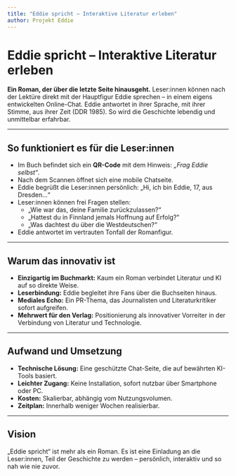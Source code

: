 ```yaml
---
title: "Eddie spricht – Interaktive Literatur erleben"
author: Projekt Eddie
---
```


# Eddie spricht – Interaktive Literatur erleben

**Ein Roman, der über die letzte Seite hinausgeht.**
Leser:innen können nach der Lektüre direkt mit der Hauptfigur Eddie sprechen – in einem eigens entwickelten Online-Chat. Eddie antwortet in ihrer Sprache, mit ihrer Stimme, aus ihrer Zeit (DDR 1985). So wird die Geschichte lebendig und unmittelbar erfahrbar.

---

## So funktioniert es für die Leser:innen

- Im Buch befindet sich ein **QR-Code** mit dem Hinweis: *„Frag Eddie selbst“*.
- Nach dem Scannen öffnet sich eine mobile Chatseite.
- Eddie begrüßt die Leser:innen persönlich: „Hi, ich bin Eddie, 17, aus Dresden…“
- Leser:innen können frei Fragen stellen:
  - „Wie war das, deine Familie zurückzulassen?“
  - „Hattest du in Finnland jemals Hoffnung auf Erfolg?“
  - „Was dachtest du über die Westdeutschen?“
- Eddie antwortet im vertrauten Tonfall der Romanfigur.

---

## Warum das innovativ ist

- **Einzigartig im Buchmarkt:** Kaum ein Roman verbindet Literatur und KI auf so direkte Weise.
- **Leserbindung:** Eddie begleitet ihre Fans über die Buchseiten hinaus.
- **Mediales Echo:** Ein PR-Thema, das Journalisten und Literaturkritiker sofort aufgreifen.
- **Mehrwert für den Verlag:** Positionierung als innovativer Vorreiter in der Verbindung von Literatur und Technologie.

---

## Aufwand und Umsetzung

- **Technische Lösung:** Eine geschützte Chat-Seite, die auf bewährten KI-Tools basiert.
- **Leichter Zugang:** Keine Installation, sofort nutzbar über Smartphone oder PC.
- **Kosten:** Skalierbar, abhängig vom Nutzungsvolumen.
- **Zeitplan:** Innerhalb weniger Wochen realisierbar.

---

## Vision

„Eddie spricht“ ist mehr als ein Roman. Es ist eine Einladung an die Leser:innen, Teil der Geschichte zu werden – persönlich, interaktiv und so nah wie nie zuvor.
